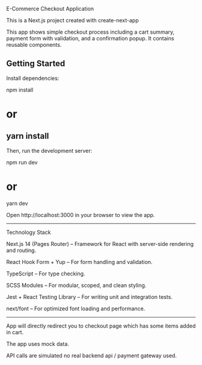 E-Commerce Checkout Application

This is a Next.js project created with create-next-app

This app shows simple checkout process including a cart summary, payment form with validation, and a confirmation popup. It contains reusable components. 

Getting Started
----------------------------------------------------------------------------------------------------------------------------
Install dependencies:

npm install
# or
yarn install
----------------------------------------------------------------------------------------------------------------------------
Then, run the development server:

npm run dev
# or
yarn dev

Open http://localhost:3000 in your browser to view the app.

----------------------------------------------------------------------------------------------------------------------------------

Technology Stack

Next.js 14 (Pages Router) – Framework for React with server-side rendering and routing.

React Hook Form + Yup – For form handling and validation.

TypeScript – For type checking.

SCSS Modules – For modular, scoped, and clean styling.

Jest + React Testing Library – For writing unit and integration tests.

next/font – For optimized font loading and performance.

--------------------------------------------------------------------------------------------------------------------------------
App will directly redirect you to checkout page which has some items added in cart.

The app uses mock data.

API calls are simulated no real backend api / payment gateway used.


